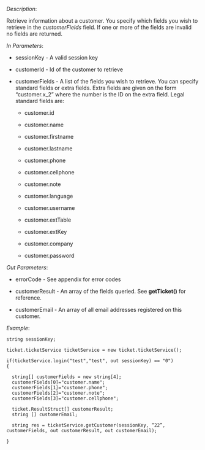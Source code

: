 <properties date="2016-06-24"
SortOrder="157"
/>

*Description*:

Retrieve information about a customer. You specify which fields you wish to retrieve in the *customerFields* field. If one or more of the fields are invalid no fields are returned.

 

*In Parameters*:

* sessionKey            - A valid session key

* customerId            - Id of the customer to retrieve

* customerFields      - A list of the fields you wish to retrieve. You can specify standard fields or extra fields. Extra fields are given on the form “customer.x\_2” where the number is the ID on the extra field. Legal standard fields are:

  *   customer.id

  *   customer.name

  *   customer.firstname

  *   customer.lastname

  *   customer.phone

  *   customer.cellphone

  *   customer.note

  *   customer.language

  *   customer.username

  *   customer.extTable

  *   customer.extKey

  *   customer.company

  *   customer.password

 

*Out Parameters*:

* errorCode  - See appendix for error codes

* customerResult     - An array of the fields queried. See **getTicket()** for reference.

* customerEmail      - An array of all email addresses registered on this customer.

 

*Example*:
```
string sessionKey;

ticket.ticketService ticketService = new ticket.ticketService();

if(ticketService.login("test","test", out sessionKey) == "0")
{

  string[] customerFields = new string[4];
  customerFields[0]="customer.name";
  customerFields[1]="customer.phone";
  customerFields[2]="customer.note";
  customerFields[3]="customer.cellphone";

  ticket.ResultStruct[] customerResult;
  string [] customerEmail;
                                                        
  string res = ticketService.getCustomer(sessionKey, “22”, customerFields, out customerResult, out customerEmail);

}
```